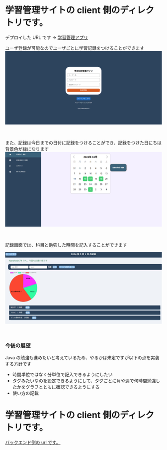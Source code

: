 # 学習管理サイトの client 側のディレクトリです。

デプロイした URL です → [学習管理アプリ](https://main.d2wnc8x8n0pf45.amplifyapp.com/)

ユーザ登録が可能なのでユーザごとに学習記録をつけることができます
![alt text](<スクリーンショット (331)-1.png>)

<br>

また、記録は今日までの日付に記録をつけることができ、記録をつけた日にちは背景色が緑になります
![alt text](<スクリーンショット (332).png>)

<br>

記録画面では、科目と勉強した時間を記入することができます

![alt text](<スクリーンショット (333).png>)

<br>

### 今後の展望

Java の勉強も進めたいと考えているため、やるかは未定ですが以下の点を実装する方針です

- 時間単位ではなく分単位で記入できるようにしたい
- タグみたいなのを設定できるようにして、タグごとに月や週で何時間勉強したかをグラフとともに確認できるようにする
- 使い方の記載

# 学習管理サイトの client 側のディレクトリです。

[バックエンド側の url です。](https://github.com/Nanahoshi74/learning-record-app-server)
